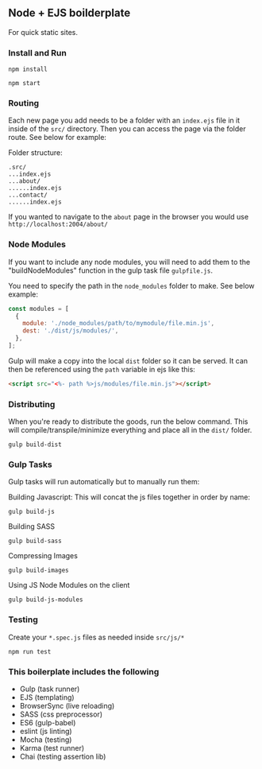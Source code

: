 ## Node + EJS boilderplate

For quick static sites.

### Install and Run
```
npm install
```
```
npm start
```

### Routing
Each new page you add needs to be a folder with an ```index.ejs``` file in it inside of the ```src/``` directory. Then you can access the page via the folder route. See below for example:

Folder structure:
```
.src/
...index.ejs
...about/
......index.ejs
...contact/
......index.ejs
```

If you wanted to navigate to the ```about``` page in the browser you would use ```http://localhost:2004/about/```

### Node Modules
If you want to include any node modules, you will need to add them to the "buildNodeModules" function in the gulp task file ```gulpfile.js```.

You need to specify the path in the ```node_modules``` folder to make. See below example:
```javascript
const modules = [
  {
    module: './node_modules/path/to/mymodule/file.min.js',
    dest: './dist/js/modules/',
  },
];
```
Gulp will make a copy into the local ```dist``` folder so it can be  served. It can then be referenced using the ```path``` variable in ejs like this:
```html
<script src="<%- path %>js/modules/file.min.js"></script>
```

### Distributing
When you're ready to distribute the goods, run the below command. This will compile/transpile/minimize everything and place all in the ```dist/``` folder.
```
gulp build-dist
```

### Gulp Tasks
Gulp tasks will run automatically but to manually run them:

Building Javascript: This will concat the js files together in order by name:
```
gulp build-js
```

Building SASS
```
gulp build-sass
```

Compressing Images
```
gulp build-images
```

Using JS Node Modules on the client
```
gulp build-js-modules
```

### Testing
Create your ```*.spec.js``` files as needed inside ```src/js/*```
```
npm run test
```

### This boilerplate includes the following
* Gulp (task runner)
* EJS (templating)
* BrowserSync (live reloading)
* SASS (css preprocessor)
* ES6 (gulp-babel)
* eslint (js linting)
* Mocha (testing)
* Karma (test runner)
* Chai (testing assertion lib)
